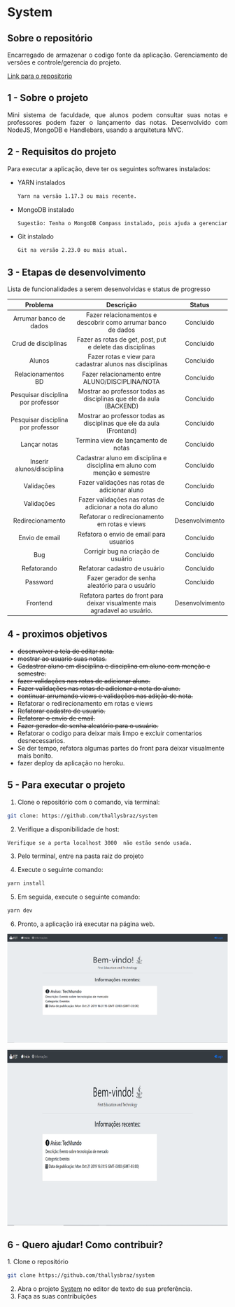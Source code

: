 # System

## Sobre o repositório

<p align="justify"> Encarregado de armazenar o codigo fonte da aplicação. Gerenciamento de versões e controle/gerencia do projeto.</p>

[Link para o repositorio](https://github.com/thallysbraz/system)

## 1 - Sobre o projeto

<p align="justify">Mini sistema de faculdade, que alunos podem consultar suas notas e professores podem fazer o lançamento das notas. Desenvolvido com NodeJS, MongoDB e Handlebars, usando a arquitetura MVC.</p>

## 2 - Requisitos do projeto

<p align="justify">Para executar a aplicação, deve ter os seguintes softwares instalados:</p>

<ul>

<li>YARN instalados</li>

```bash
Yarn na versão 1.17.3 ou mais recente.
```

<li>MongoDB instalado</li>

```bash
Sugestão: Tenha o MongoDB Compass instalado, pois ajuda a gerenciar o banco de dados.
```

<li>Git instalado</li>

```bash
Git na versão 2.23.0 ou mais atual.
```

</ul>

## 3 - Etapas de desenvolvimento

Lista de funcionalidades a serem desenvolvidas e status de progresso

|              Problema              |                                  Descrição                                  |     Status      |
| :--------------------------------: | :-------------------------------------------------------------------------: | :-------------: |
|       Arrumar banco de dados       |        Fazer relacionamentos e descobrir como arrumar banco de dados        |    Concluido    |
|        Crud de disciplinas         |          Fazer as rotas de get, post, put e delete das disciplinas          |    Concluido    |
|               Alunos               |          Fazer rotas e view para cadastrar alunos nas disciplinas           |    Concluido    |
|         Relacionamentos BD         |              Fazer relacionamento entre ALUNO/DISCIPLINA/NOTA               |    Concluido    |
| Pesquisar disciplina por professor |     Mostrar ao professor todas as disciplinas que ele da aula (BACKEND)     |    Concluido    |
| Pesquisar disciplina por professor |    Mostrar ao professor todas as disciplinas que ele da aula (Frontend)     |    Concluido    |
|            Lançar notas            |                     Termina view de lançamento de notas                     |    Concluido    |
|     Inserir alunos/disciplina      |  Cadastrar aluno em disciplina e disciplina em aluno com menção e semestre  |    Concluido    |
|             Validações             |                Fazer validações nas rotas de adicionar aluno                |    Concluido    |
|             Validações             |           Fazer validações nas rotas de adicionar a nota do aluno           |    Concluido    |
|          Redirecionamento          |                Refatorar o redirecionamento em rotas e views                | Desenvolvimento |
|           Envio de email           |                   Refatora o envio de email para usuarios                   |    Concluido    |
|                Bug                 |                     Corrigir bug na criação de usuário                      |    Concluido    |
|            Refatorando             |                        Refatorar cadastro de usuário                        |    Concluido    |
|              Password              |               Fazer gerador de senha aleatório para o usuário               |    Concluido    |
|              Frontend              | Refatora partes do front para deixar visualmente mais agradavel ao usuário. | Desenvolvimento |

## 4 - proximos objetivos

- ~~desenvolver a tela de editar nota.~~
- ~~mostrar ao usuario suas notas.~~
- ~~Cadastrar aluno em disciplina e disciplina em aluno com menção e semestre.~~
- ~~fazer validações nas rotas de adicionar aluno.~~
- ~~Fazer validações nas rotas de adicionar a nota do aluno.~~
- ~~continuar arrumando views e validações nas adição de nota.~~
- Refatorar o redirecionamento em rotas e views
- ~~Refatorar cadastro de usuario.~~
- ~~Refatorar o envio de email.~~
- ~~Fazer gerador de senha aleatório para o usuário.~~
- Refatorar o codigo para deixar mais limpo e excluir comentarios desnecessarios.
- Se der tempo, refatora algumas partes do front para deixar visualmente mais bonito.
- fazer deploy da aplicação no heroku.

## 5 - Para executar o projeto

1. Clone o repositório com o comando, via terminal:

```bash
git clone: https://github.com/thallysbraz/system
```

2. Verifique a disponibilidade de host:

```bash
Verifique se a porta localhost 3000  não estão sendo usada.
```

3. Pelo terminal, entre na pasta raiz do projeto

4. Execute o seguinte comando:

```bash
yarn install
```

5. Em seguida, execute o seguinte comando:

```bash
yarn dev
```

6. Pronto, a aplicação irá executar na página web.

![](./image/System.png)

<p align="center"> <img src="https://github.com/thallysbraz/system/blob/master/image/System.PNG" width="auto" height="400" />

## 6 - Quero ajudar! Como contribuir?

<p align="justify">
  1. Clone o repositório

```bash
git clone https://github.com/thallysbraz/system
```

2. Abra o projeto [System](https://github.com/fga-eps-mds/2019.1-Ludum.githttps://github.com/thallysbraz/system) no editor de texto de sua preferência.
3. Faça as suas contribuições</p>
